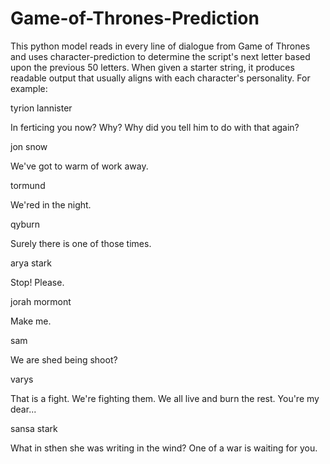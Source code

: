 # Game-of-Thrones-Prediction
This python model reads in every line of dialogue from Game of Thrones and uses character-prediction to determine the script's next letter based upon the previous 50 letters. When given a starter string, it produces readable output that usually aligns with each character's personality. For example:

tyrion lannister

In ferticing you now? Why? Why did you tell him to do with that again? 
  
jon snow

We've got to warm of work away. 
  
tormund

We'red in the night. 
  
qyburn

Surely there is one of those times. 
  
arya stark

Stop! Please. 
  
jorah mormont

Make me. 
  
sam

We are shed being shoot? 
  
varys

That is a fight. We're fighting them. We all live and burn the rest. You're my dear... 
  
sansa stark

What in sthen she was writing in the wind? One of a war is waiting for you. 
